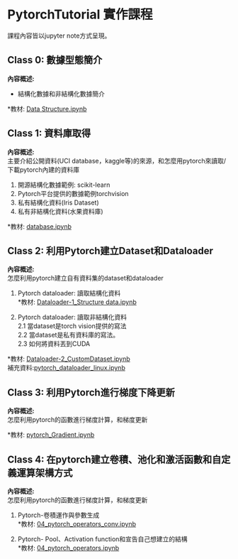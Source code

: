# PytorchTutorial 實作課程

課程內容皆以jupyter note方式呈現。

## Class 0: 數據型態簡介<br>
**內容概述:** <br>
- 結構化數據和非結構化數據簡介<br>

*教材: [Data Structure.ipynb](https://github.com/TommyHuang821/PytorchTutorial/blob/main/Code/00_Data%20Structure.ipynb) <br>

## Class 1: 資料庫取得 <br>
**內容概述:** <br>
主要介紹公開資料(UCI database，kaggle等)的來源，和怎麼用pytorch來讀取/下載pytorch內建的資料庫<br>
1. 開源結構化數據範例: scikit-learn
2. Pytorch平台提供的數據範例torchvision
3. 私有結構化資料(Iris Dataset)
4. 私有非結構化資料(水果資料庫)

*教材: [database.ipynb](https://github.com/TommyHuang821/PytorchTutorial/blob/main/Code/01_database.ipynb) <br>


## Class 2: 利用Pytorch建立Dataset和Dataloader<br>
**內容概述:** <br>
怎麼利用pytorch建立自有資料集的dataset和dataloader<br>

1. Pytorch dataloader: 讀取結構化資料<br>
*教材: [Dataloader-1_Structure data.ipynb](https://github.com/TommyHuang821/PytorchTutorial/blob/main/Code/02_Dataloader-1_Structure%20data.ipynb) <br>

2. Pytorch dataloader: 讀取非結構化資料<br>
 2.1 當dataset是torch vision提供的寫法<br>
 2.2 當dataset是私有資料庫的寫法。<br>
 2.3 如何將資料丟到CUDA<br>
 
*教材: [Dataloader-2_CustomDataset.ipynb](https://github.com/TommyHuang821/PytorchTutorial/blob/main/Code/02_Dataloader-2_CustomDataset.ipynb) <br>
   補充資料:[pytorch_dataloader_linux.ipynb](https://github.com/TommyHuang821/PytorchTutorial/blob/main/Code/02_pytorch_dataloader_linux.ipynb)

## Class 3: 利用Pytorch進行梯度下降更新<br>
**內容概述:** <br>
怎麼利用pytorch的函數進行梯度計算，和梯度更新<br>

*教材: [pytorch_Gradient.ipynb](https://github.com/TommyHuang821/PytorchTutorial/blob/main/Code/03_pytorch_Gradient.ipynb) <br>

## Class 4: 在pytorch建立卷積、池化和激活函數和自定義運算架構方式<br>
**內容概述:** <br>
怎麼利用pytorch的函數進行梯度計算，和梯度更新<br>
1. Pytorch-卷積運作與參數生成<br>
*教材: [04_pytorch_operators_conv.ipynb](https://github.com/TommyHuang821/PytorchTutorial/blob/main/Code/04_pytorch_operators_conv.ipynb) <br>

2. Pytorch- Pool、Activation function和宣告自己想建立的結構<br>
*教材: [04_pytorch_operators.ipynb](https://github.com/TommyHuang821/PytorchTutorial/blob/main/Code/04_pytorch_operators.ipynb) <br>

 

